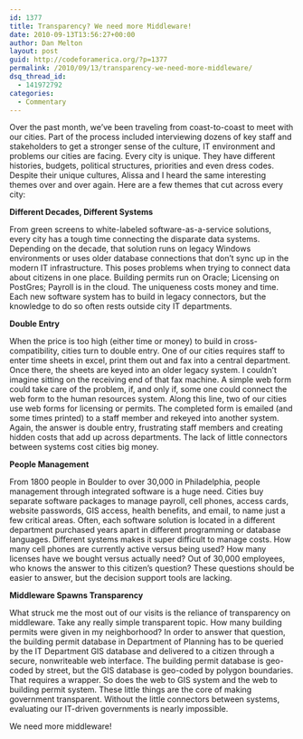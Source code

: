 ```yaml
---
id: 1377
title: Transparency? We need more Middleware!
date: 2010-09-13T13:56:27+00:00
author: Dan Melton
layout: post
guid: http://codeforamerica.org/?p=1377
permalink: /2010/09/13/transparency-we-need-more-middleware/
dsq_thread_id:
  - 141972792
categories:
  - Commentary
---
```

Over the past month, we&#8217;ve been traveling from coast-to-coast to meet with our cities. Part of the process included interviewing dozens of key staff and stakeholders to get a stronger sense of the culture, IT environment and problems our cities are facing. Every city is unique. They have different histories, budgets, political structures, priorities and even dress codes. Despite their unique cultures, Alissa and I heard the same interesting themes over and over again. Here are a few themes that cut across every city:<!--more-->

**Different Decades, Different Systems**
  
From green screens to white-labeled software-as-a-service solutions, every city has a tough time connecting the disparate data systems. Depending on the decade, that solution runs on legacy Windows environments or uses older database connections that don&#8217;t sync up in the modern IT infrastructure. This poses problems when trying to connect data about citizens in one place. Building permits run on Oracle; Licensing on PostGres; Payroll is in the cloud. The uniqueness costs money and time. Each new software system has to build in legacy connectors, but the knowledge to do so often rests outside city IT departments.

**Double Entry**
  
When the price is too high (either time or money) to build in cross-compatibility, cities turn to double entry. One of our cities requires staff to enter time sheets in excel, print them out and fax into a central department. Once there, the sheets are keyed into an older legacy system. I couldn&#8217;t imagine sitting on the receiving end of that fax machine. A simple web form could take care of the problem, if, and only if, some one could connect the web form to the human resources system. Along this line, two of our cities use web forms for licensing or permits. The completed form is emailed (and some times printed) to a staff member and rekeyed into another system. Again, the answer is double entry, frustrating staff members and creating hidden costs that add up across departments. The lack of little connectors between systems cost cities big money.

**People Management**
  
From 1800 people in Boulder to over 30,000 in Philadelphia, people management through integrated software is a huge need. Cities buy separate software packages to manage payroll, cell phones, access cards, website passwords, GIS access, health benefits, and email, to name just a few critical areas. Often, each software solution is located in a different department purchased years apart in different programming or database languages. Different systems makes it super difficult to manage costs. How many cell phones are currently active versus being used? How many licenses have we bought versus actually need? Out of 30,000 employees, who knows the answer to this citizen&#8217;s question? These questions should be easier to answer, but the decision support tools are lacking.

**Middleware Spawns Transparency**
  
What struck me the most out of our visits is the reliance of transparency on middleware. Take any really simple transparent topic. How many building permits were given in my neighborhood? In order to answer that question, the building permit database in Department of Planning has to be queried by the IT Department GIS database and delivered to a citizen through a secure, nonwriteable web interface. The building permit database is geo-coded by street, but the GIS database is geo-coded by polygon boundaries. That requires a wrapper. So does the web to GIS system and the web to building permit system. These little things are the core of making government transparent. Without the little connectors between systems, evaluating our IT-driven governments is nearly impossible.

We need more middleware!